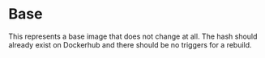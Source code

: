 # Base

This represents a base image that does not change at all. The hash should already exist on Dockerhub and there should be no triggers for a rebuild.